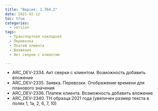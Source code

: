 ```yaml
---
title: "Версия: 1.764.2"
date: 2021-02-12
toc: true
categories:
  - version
tags:
  - Транспортная накладная
  - Перевозка
  - Платеж клиента
  - Вложения
  - Акт сверки с клиентом

---
```


-   ARC_DEV-2334. Акт сверки с клиентом. Возможность добавить вложение
-   ARC_DEV-2335. Заявка. Перевозки. Отображение времени для планового значения
-   ARC_DEV-2336. Платеж клиента. Возможность добавить вложение
-   ARC_DEV-2340. ТН образца 2021 года (увеличен размер текста в полях 1, 1а, 2, 6, 7, 10)
